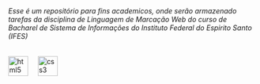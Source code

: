 <br clear="both">

<h6 align="left">Esse é um repositório para fins academicos, onde serão armazenado tarefas da disciplina de Linguagem de Marcação Web do curso de Bacharel de Sistema de Informações do Instituto Federal do Espirito Santo (IFES)</h6>

###

<div align="left">
  <img src="https://cdn.jsdelivr.net/gh/devicons/devicon/icons/html5/html5-original.svg" height="40" alt="html5 logo"  />
  <img width="12" />
  <img src="https://cdn.jsdelivr.net/gh/devicons/devicon/icons/css3/css3-original.svg" height="40" alt="css3 logo"  />
</div>

###
